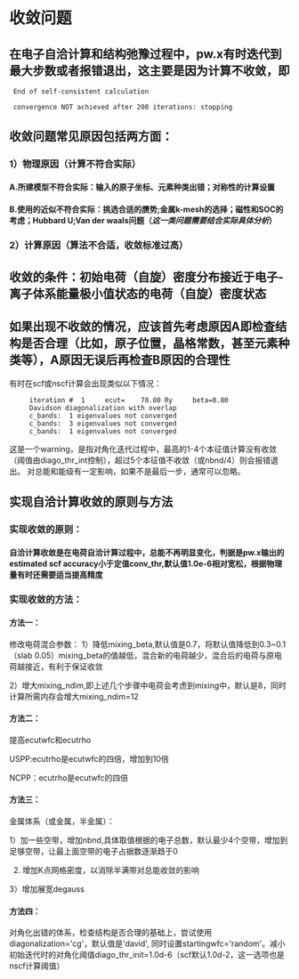 # 收敛问题
## 在电子自洽计算和结构弛豫过程中，pw.x有时迭代到最大步数或者报错退出，这主要是因为计算不收敛，即
```
 End of self-consistent calculation

 convergence NOT achieved after 200 iterations: stopping

```
## 收敛问题常见原因包括两方面：
### 1）物理原因（计算不符合实际）
#### A.所建模型不符合实际：输入的原子坐标、元素种类出错；对称性的计算设置
#### B.使用的近似不符合实际：挑选合适的赝势;金属k-mesh的选择；磁性和SOC的考虑；Hubbard U;Van der waals问题（*这一类问题需要结合实际具体分析*）
### 2）计算原因（算法不合适，收敛标准过高）

## 收敛的条件：初始电荷（自旋）密度分布接近于电子-离子体系能量极小值状态的电荷（自旋）密度状态

## 如果出现不收敛的情况，应该首先考虑原因A即检查结构是否合理（比如，原子位置，晶格常数，甚至元素种类等），A原因无误后再检查B原因的合理性
有时在scf或nscf计算会出现类似以下情况：
```
     iteration #  1     ecut=    70.00 Ry     beta=0.80
     Davidson diagonalization with overlap
     c_bands:  1 eigenvalues not converged
     c_bands:  3 eigenvalues not converged
     c_bands:  1 eigenvalues not converged
```
这是一个warning，是指对角化迭代过程中，最高的1-4个本征值计算没有收敛（阈值由diago_thr_int控制），超过5个本征值不收敛（或nbnd/4）则会报错退出。
对总能和能级有一定影响，如果不是最后一步，通常可以忽略。

## 实现自洽计算收敛的原则与方法
### 实现收敛的原则：
#### 自洽计算收敛是在电荷自洽计算过程中，总能不再明显变化，判据是pw.x输出的estimated scf accuracy小于定值conv_thr,默认值1.0e-6相对宽松，根据物理量有时还需要适当提高精度
### 实现收敛的方法：
#### 方法一：
修改电荷混合参数：
1）降低mixing_beta,默认值是0.7，将默认值降低到0.3~0.1（slab 0.05）mixing_beta的值越低，混合新的电荷越少，混合后的电荷与原电荷越接近，有利于保证收敛


2）增大mixing_ndim,即上述几个步骤中电荷会考虑到mixing中，默认是8，同时计算所需内存会增大mixing_ndim=12


#### 方法二：
提高ecutwfc和ecutrho


USPP:ecutrho是ecutwfc的四倍，增加到10倍


NCPP：ecutrho是ecutwfc的四倍


#### 方法三：
金属体系（或金属，半金属）：


1）加一些空带，增加nbnd,具体取值根据的电子总数，默认最少4个空带，增加到足够空带，让最上面空带的电子占据数逐渐趋于0


2) 增加K点网格密度，以消除半满带对总能收敛的影响

3）增加展宽degauss

#### 方法四：
对角化出错的体系，检查结构是否合理的基础上，尝试使用diagonalization='cg'，默认值是'david',
同时设置startingwfc='random'。减小初始迭代时的对角化阈值diago_thr_init=1.0d-6（scf默认1.0d-2，这一选项也是nscf计算阈值）
